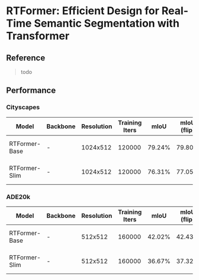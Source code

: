 # RTFormer: Efficient Design for Real-Time Semantic Segmentation with Transformer

## Reference

> todo

## Performance

### Cityscapes

| Model | Backbone | Resolution | Training Iters | mIoU | mIoU (flip) | mIoU (ms+flip) | Links |
|-|-|-|-|-|-|-|-|
|RTFormer-Base|-|1024x512|120000|79.24%|79.80%|80.19%|[model](https://paddleseg.bj.bcebos.com/dygraph/cityscapes/rtformer_base_cityscapes_1024x512_120k/model.pdparams) \| [log]() \| [vdl]()|
|RTFormer-Slim|-|1024x512|120000|76.31%|77.05%|77.58%|[model](https://paddleseg.bj.bcebos.com/dygraph/cityscapes/rtformer_slim_cityscapes_1024x512_120k/model.pdparams) \| [log]() \| [vdl]()|


### ADE20k

| Model | Backbone | Resolution | Training Iters | mIoU | mIoU (flip) | mIoU (ms+flip) | Links |
|-|-|-|-|-|-|-|-|
|RTFormer-Base|-|512x512|160000|42.02%|42.43%|42.72%|[model](https://paddleseg.bj.bcebos.com/dygraph/ade20k/rtformer_base_ade20k_512x512_160k/model.pdparams) \| [log]() \| [vdl]()|
|RTFormer-Slim|-|512x512|160000|36.67%|37.32%|37.20%|[model](https://paddleseg.bj.bcebos.com/dygraph/ade20k/rtformer_slim_ade20k_512x512_160k/model.pdparams) \| [log]() \| [vdl]()|
